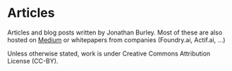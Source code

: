 # Articles
Articles and blog posts written by Jonathan Burley.  Most of these are also hosted on [Medium](https://medium.com/@jonathanburley) or whitepapers from companies (Foundry.ai, Actif.ai, ...)
 
Unless otherwise stated, work is under Creative Commons Attribution License (CC-BY).
